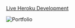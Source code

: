 [Live Heroku Development](https://manthan-kolhe.herokuapp.com/)


![Portfolio](https://user-images.githubusercontent.com/46276312/110036421-fb38c200-7d62-11eb-8d57-5757598527df.png)
